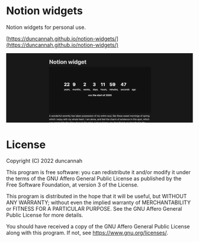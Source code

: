 # Notion widgets

Notion widgets for personal use.

[https://duncannah.github.io/notion-widgets/](https://duncannah.github.io/notion-widgets/)

![Notion widgets](./screenshot.webp)

# License

Copyright (C) 2022 duncannah

This program is free software: you can redistribute it and/or modify
it under the terms of the GNU Affero General Public License as published
by the Free Software Foundation, at version 3 of the License.

This program is distributed in the hope that it will be useful,
but WITHOUT ANY WARRANTY; without even the implied warranty of
MERCHANTABILITY or FITNESS FOR A PARTICULAR PURPOSE. See the
GNU Affero General Public License for more details.

You should have received a copy of the GNU Affero General Public License
along with this program. If not, see <https://www.gnu.org/licenses/>.
